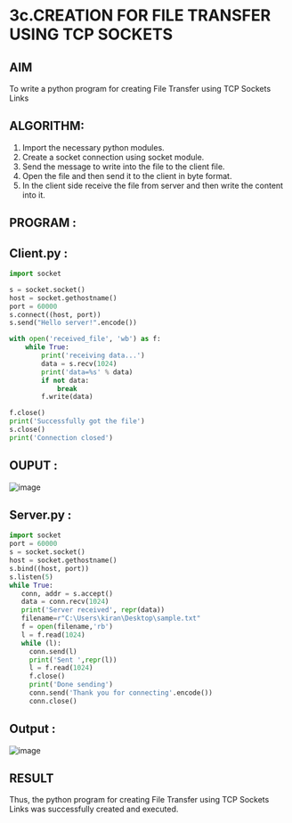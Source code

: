 # 3c.CREATION FOR FILE TRANSFER USING TCP SOCKETS
## AIM
To write a python program for creating File Transfer using TCP Sockets Links
## ALGORITHM:
1. Import the necessary python modules.
2. Create a socket connection using socket module.
3. Send the message to write into the file to the client file.
4. Open the file and then send it to the client in byte format.
5. In the client side receive the file from server and then write the content into it.
## PROGRAM :

## Client.py :

```python
import socket

s = socket.socket()
host = socket.gethostname()
port = 60000
s.connect((host, port))
s.send("Hello server!".encode())

with open('received_file', 'wb') as f:
    while True:
        print('receiving data...')
        data = s.recv(1024)
        print('data=%s' % data)
        if not data:
            break
        f.write(data)

f.close()
print('Successfully got the file')
s.close()
print('Connection closed')

```

## OUPUT :

![image](https://github.com/user-attachments/assets/5ce207f6-b440-45a7-b769-2c374e8c6454)

## Server.py :

```python
import socket
port = 60000
s = socket.socket()
host = socket.gethostname()
s.bind((host, port)) 
s.listen(5)
while True:
   conn, addr = s.accept()
   data = conn.recv(1024)
   print('Server received', repr(data))
   filename=r"C:\Users\kiran\Desktop\sample.txt"
   f = open(filename,'rb')
   l = f.read(1024)
   while (l):
     conn.send(l)
     print('Sent ',repr(l))
     l = f.read(1024)
     f.close()
     print('Done sending')
     conn.send('Thank you for connecting'.encode())
     conn.close()
```

## Output :

![image](https://github.com/user-attachments/assets/29ba2e9d-18b8-4f18-be4c-62d47231de08)

## RESULT
Thus, the python program for creating File Transfer using TCP Sockets Links was 
successfully created and executed.
